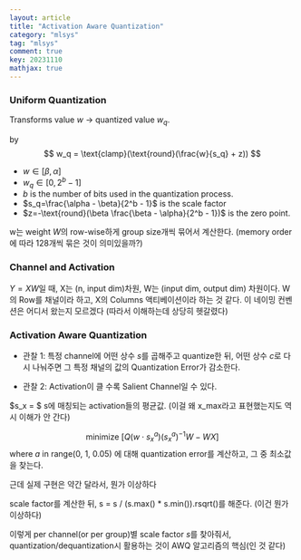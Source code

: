 ```yaml
---
layout: article
title: "Activation Aware Quantization"
category: "mlsys"
tag: "mlsys"
comment: true
key: 20231110
mathjax: true
---
```


### Uniform Quantization

Transforms value $w$ -> quantized value $w_q$.

by
$$
    w_q = \text{clamp}(\text{round}(\frac{w}{s_q} + z))
$$
- $w \in [\beta, \alpha]$
- $w_q \in [0, 2^b-1]$
- $b$ is the number of bits used in the quantization process.
- $s_q=\frac{\alpha - \beta}{2^b - 1}$ is the scale factor
- $z=-\text{round}(\beta \frac{\beta - \alpha}{2^b - 1})$ is the zero point.

w는 weight $W$의 row-wise하게 group size개씩 묶어서 계산한다. (memory order에 따라 128개씩 묶은 것이 의미있을까?)

### Channel and Activation
$Y = XW$일 때, X는 (n, input dim)차원, W는 (input dim, output dim) 차원이다.
W의 Row를 채널이라 하고, X의 Columns 액티베이션이라 하는 것 같다. 이 네이밍 컨벤션은 어디서 왔는지 모르겠다 (따라서 이해하는데 상당히 헷갈렸다)

### Activation Aware Quantization
- 관찰 1: 특정 channel에 어떤 상수 $s$를 곱해주고 quantize한 뒤, 어떤 상수 $c$로 다시 나눠주면 그 특정 채널의 값의 Quantization Error가 감소한다.

- 관찰 2: Activation이 클 수록 Salient Channel일 수 있다.

$s_x = $ s에 매칭되는 activation들의 평균값. (이걸 왜 x_max라고 표현했는지도 역시 이해가 안 간다)

$$
    \text{minimize  } [Q(w \cdot s_x^a) (s_x^a)^{-1}W - WX]
$$
where $a$ in range(0, 1, 0.05)
에 대해 quantization error를 계산하고, 그 중 최소값을 찾는다.

근데 실제 구현은 약간 달라서, 뭔가 이상하다

scale factor를 계산한 뒤, s = s / (s.max() * s.min()).rsqrt()를 해준다. (이건 뭔가 이상하다)

이렇게 per channel(or per group)별 scale factor $s$를 찾아줘서, quantization/dequantization시 활용하는 것이 AWQ 알고리즘의 핵심(인 것 같다)
